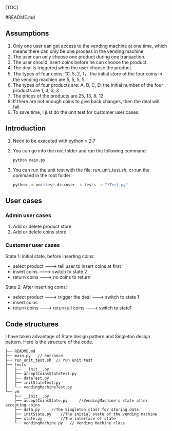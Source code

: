 [TOC]

#README.md

## Assumptions

1. Only one user can get access to the vending machine at one time, which means there can only be one process in the vending machine.
2. The user can only choose one product during one transaction.
3. The user should insert coins before he can choose the product.
4. The deal is triggered when the user choose the product.
5. The types of four coins: 10, 5, 2, 1， the initial store of the four coins in the vending machien are 5, 5, 5, 5
6. The types of four products are: A, B, C, D, the initial number of the four products are 1, 3, 3, 3
7. The prices of the products are 25, 13, 8, 12
8. If there are not enough coins to give back changes, then the deal will fail.
9. To save time, I just do the unit test for customer user cases.

## Introduction

1. Need to be executed with python > 2.7

2. You can go into the root folder and run the following command:

   ```bash
   python main.py
   ```

3. You can run the unit test with the file: run_unit_test.sh, or run the command in the root folder:

   ```bash
   python -m unittest discover -s tests -p "*Test.py"
   ```

## User cases

### Admin user cases

1. Add or delete product store
2. Add or delete coins store

### Customer user cases

State 1: initial state, before inserting coins:

- select product   --->   tell user to insert coins at first
- insert coins  --->  switch to state 2
- return coins  ---> no coins to return

State 2: After inserting coins:

- select product ---> trigger the deal ---> switch to state 1
- insert coins 
- return coins ---> return all coins  ---> switch to state1

## Code structures

I have taken advantage of State design pattern and Singleton design pattern. Here is the structure of the code.

```
├── README.md
├── main.py   // entrance
├── run_unit_test.sh  // run unit test
├── tests
│   ├── __init__.py
│   ├── acceptCoinsStateTest.py
│   ├── dataTest.py
│   ├── initStateTest.py
│   └── vendingMachineTest.py
└── vm
    ├── __init__.py
    ├── acceptCoinsState.py		//VendingMachine's state after accepting coins
    ├── data.py		//The Singleton class for storing data
    ├── initState.py	//The initial state of the vending machine
    ├── state.py		//The interface of state
    └── vendingMachine.py	// Vending Machine class
```

